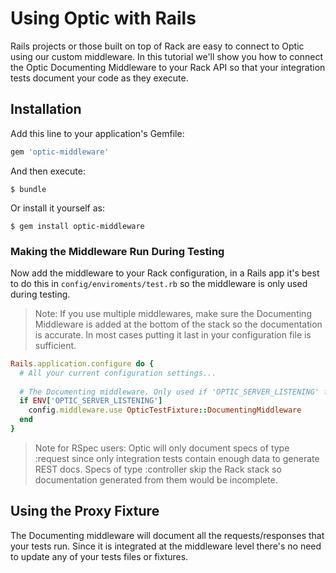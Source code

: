 # Using Optic with Rails

Rails projects or those built on top of Rack are easy to connect to Optic using our custom middleware. In this tutorial we'll show you how to connect the Optic Documenting Middleware to your Rack API so that your integration tests document your code as they execute.

## Installation

Add this line to your application's Gemfile:

```ruby
gem 'optic-middleware'
```

And then execute:

    $ bundle

Or install it yourself as:

    $ gem install optic-middleware


### Making the Middleware Run During Testing
Now add the middleware to your Rack configuration, in a Rails app it's best to do this in `config/enviroments/test.rb` so the middleware is only used during testing. 

> Note: If you use multiple middlewares, make sure the Documenting Middleware is added at the bottom of the stack so the documentation is accurate. In most cases putting it last in your configuration file is sufficient. 

```ruby
Rails.application.configure do {
  # All your current configuration settings...
  
  # The Documenting middleware. Only used if 'OPTIC_SERVER_LISTENING' flag is found in ENV. 
  if ENV['OPTIC_SERVER_LISTENING']
    config.middleware.use OpticTestFixture::DocumentingMiddleware
  end
}
``` 

> Note for RSpec users: Optic will only document specs of type :request since only integration tests contain enough data to generate REST docs. Specs of type :controller skip the Rack stack so documentation generated from them would be incomplete.  

## Using the Proxy Fixture
The Documenting middleware will document all the requests/responses that your tests run. Since it is integrated at the middleware level there's no need to update any of your tests files or fixtures. 
